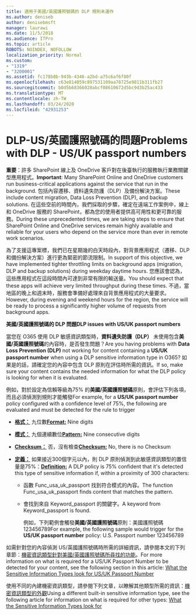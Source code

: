 ```yaml
---
title: 適用于美國/英國護照號碼的 DLP 規則未運作
ms.author: deniseb
author: denisebmsft
manager: laurawi
ms.date: 11/5/2018
ms.audience: ITPro
ms.topic: article
ROBOTS: NOINDEX, NOFOLLOW
localization_priority: Normal
ms.custom:
- "1319"
- "3200001"
ms.assetid: fc178b8b-943b-4346-a2bd-a75c6af6f80f
ms.openlocfilehash: c63e814059c897531109aa78725e9811b311fb27
ms.sourcegitcommit: b0d5b68366028abcf08610672d5bc9d3b25ac433
ms.translationtype: MT
ms.contentlocale: zh-TW
ms.lasthandoff: 03/24/2020
ms.locfileid: "42931253"
---
```

# <a name="problems-with-dlp---usuk-passport-numbers"></a><span data-ttu-id="577d6-102">DLP-US/英國護照號碼的問題</span><span class="sxs-lookup"><span data-stu-id="577d6-102">Problems with DLP - US/UK passport numbers</span></span>

<span data-ttu-id="577d6-103">**重要**：許多 SharePoint 線上及 OneDrive 客戶對在後臺執行的服務執行業務關鍵型應用程式。</span><span class="sxs-lookup"><span data-stu-id="577d6-103">**Important**: Many SharePoint Online and OneDrive customers run business-critical applications against the service that run in the background.</span></span> <span data-ttu-id="577d6-104">包括內容遷移、資料遺失防護（DLP）及備份解決方案。</span><span class="sxs-lookup"><span data-stu-id="577d6-104">These include content migration, Data Loss Prevention (DLP), and backup solutions.</span></span> <span data-ttu-id="577d6-105">在這些空前的時間內，我們採取的步驟，確定在遠端工作案例中，線上和 OneDrive 服務的 SharePoint，都為您的使用者提供高可用性和更可靠的服務。</span><span class="sxs-lookup"><span data-stu-id="577d6-105">During these unprecedented times, we are taking steps to ensure that SharePoint Online and OneDrive services remain highly available and reliable for your users who depend on the service more than ever in remote work scenarios.</span></span>

<span data-ttu-id="577d6-106">為了支援這專案標，我們已在星期幾的白天時段內，對背景應用程式（遷移、DLP 和備份解決方案）進行更為緊密的節流限制。</span><span class="sxs-lookup"><span data-stu-id="577d6-106">In support of this objective, we have implemented tighter throttling limits on background apps (migration, DLP and backup solutions) during weekday daytime hours.</span></span> <span data-ttu-id="577d6-107">您應該會認為，這些應用程式在這段時間內可達到非常有限的輸送量。</span><span class="sxs-lookup"><span data-stu-id="577d6-107">You should expect that these apps will achieve very limited throughput during these times.</span></span> <span data-ttu-id="577d6-108">不過，當地區的晚上和週末時，服務會準備好處理來自背景應用程式的大量要求。</span><span class="sxs-lookup"><span data-stu-id="577d6-108">However, during evening and weekend hours for the region, the service will be ready to process a significantly higher volume of requests from background apps.</span></span>

<span data-ttu-id="577d6-109">**美國/英國護照號碼的 DLP 問題**</span><span class="sxs-lookup"><span data-stu-id="577d6-109">**DLP issues with US/UK passport numbers**</span></span>

<span data-ttu-id="577d6-110">當您在 O365 使用 DLP 敏感資訊類型時，**資料遺失防護（DLP）** 未使用包含**美國/英國護照號碼**的內容時，是否發生問題？</span><span class="sxs-lookup"><span data-stu-id="577d6-110">Are you having problems with **Data Loss Prevention (DLP)** not working for content containing a **US/UK passport number** when using a DLP sensitive information type in O365?</span></span> <span data-ttu-id="577d6-111">如果是的話，請確定您的內容中包含 DLP 原則在評估時所需的資訊。</span><span class="sxs-lookup"><span data-stu-id="577d6-111">If so, make sure your content contains the needed information for what the DLP policy is looking for when it is evaluated.</span></span>
  
<span data-ttu-id="577d6-112">例如，對於設定為信賴等級為75% 的**美國/英國護照號碼**原則，會評估下列各項，而且必須偵測到規則才能觸發</span><span class="sxs-lookup"><span data-stu-id="577d6-112">For example, for a **US/UK passport number** policy configured with a confidence level of 75%, the following are evaluated and must be detected for the rule to trigger</span></span>
  
- <span data-ttu-id="577d6-113">**[格式：](https://docs.microsoft.com/office365/securitycompliance/what-the-sensitive-information-types-look-for#format-77)** 九位數</span><span class="sxs-lookup"><span data-stu-id="577d6-113">**[Format:](https://docs.microsoft.com/office365/securitycompliance/what-the-sensitive-information-types-look-for#format-77)** Nine digits</span></span>

- <span data-ttu-id="577d6-114">**[模式：](https://docs.microsoft.com/office365/securitycompliance/what-the-sensitive-information-types-look-for#pattern-77)** 九個連續數位</span><span class="sxs-lookup"><span data-stu-id="577d6-114">**[Pattern:](https://docs.microsoft.com/office365/securitycompliance/what-the-sensitive-information-types-look-for#pattern-77)** Nine consecutive digits</span></span>

- <span data-ttu-id="577d6-115">**[Checksum：](https://docs.microsoft.com/office365/securitycompliance/what-the-sensitive-information-types-look-for#checksum-76)** 否，沒有檢查</span><span class="sxs-lookup"><span data-stu-id="577d6-115">**[Checksum:](https://docs.microsoft.com/office365/securitycompliance/what-the-sensitive-information-types-look-for#checksum-76)** No, there is no Checksum</span></span>

- <span data-ttu-id="577d6-116">**[定義：](https://docs.microsoft.com/office365/securitycompliance/what-the-sensitive-information-types-look-for#definition-77)** 如果接近300個字元以內，則 DLP 原則偵測到此敏感資訊類型的置信量是75%：</span><span class="sxs-lookup"><span data-stu-id="577d6-116">**[Definition:](https://docs.microsoft.com/office365/securitycompliance/what-the-sensitive-information-types-look-for#definition-77)** A DLP policy is 75% confident that it's detected this type of sensitive information if, within a proximity of 300 characters:</span></span>

  - <span data-ttu-id="577d6-117">函數 Func_usa_uk_passport 找到符合模式的內容。</span><span class="sxs-lookup"><span data-stu-id="577d6-117">The function Func_usa_uk_passport finds content that matches the pattern.</span></span>

  - <span data-ttu-id="577d6-118">會找到來自 Keyword_passport 的關鍵字。</span><span class="sxs-lookup"><span data-stu-id="577d6-118">A keyword from Keyword_passport is found.</span></span>

    <span data-ttu-id="577d6-119">例如，下列範例會觸發**美國/英國護照號碼**原則：美國護照號碼123456789</span><span class="sxs-lookup"><span data-stu-id="577d6-119">For example, the following sample would trigger for the **US/UK passport number** policy: U.S. Passport number 123456789</span></span>

<span data-ttu-id="577d6-120">如需針對您的內容偵測 US/英國護照號碼時所需的詳細資訊，請參閱本文的下列章節：[機密資訊類型針對美國/英國護照號碼所尋找的功能](https://docs.microsoft.com/office365/securitycompliance/what-the-sensitive-information-types-look-for#us--uk-passport-number)。</span><span class="sxs-lookup"><span data-stu-id="577d6-120">For more information on what is required for a US/UK Passport Number to be detected for your content, see the following section in this article: [What the Sensitive Information Types look for US/UK Passport Number](https://docs.microsoft.com/office365/securitycompliance/what-the-sensitive-information-types-look-for#us--uk-passport-number)</span></span>
  
<span data-ttu-id="577d6-121">使用不同的內建機密資訊類型，請參閱下列文章，以瞭解其他類型所需的資訊：[機密資訊類型的外觀](https://docs.microsoft.com/office365/securitycompliance/what-the-sensitive-information-types-look-for)</span><span class="sxs-lookup"><span data-stu-id="577d6-121">Using a different built-in sensitive information type, see the following article for information on what is required for other types: [What the Sensitive Information Types look for](https://docs.microsoft.com/office365/securitycompliance/what-the-sensitive-information-types-look-for)</span></span>
  